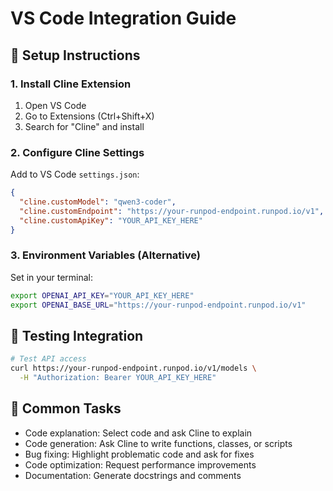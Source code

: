 # VS Code Integration Guide

## 🚀 Setup Instructions

### 1. Install Cline Extension
1. Open VS Code
2. Go to Extensions (Ctrl+Shift+X)
3. Search for "Cline" and install

### 2. Configure Cline Settings
Add to VS Code `settings.json`:
```json
{
  "cline.customModel": "qwen3-coder",
  "cline.customEndpoint": "https://your-runpod-endpoint.runpod.io/v1",
  "cline.customApiKey": "YOUR_API_KEY_HERE"
}
```

### 3. Environment Variables (Alternative)
Set in your terminal:
```bash
export OPENAI_API_KEY="YOUR_API_KEY_HERE"
export OPENAI_BASE_URL="https://your-runpod-endpoint.runpod.io/v1"
```

## 🧪 Testing Integration
```bash
# Test API access
curl https://your-runpod-endpoint.runpod.io/v1/models \
  -H "Authorization: Bearer YOUR_API_KEY_HERE"
```

## 🎯 Common Tasks
- Code explanation: Select code and ask Cline to explain
- Code generation: Ask Cline to write functions, classes, or scripts
- Bug fixing: Highlight problematic code and ask for fixes
- Code optimization: Request performance improvements
- Documentation: Generate docstrings and comments